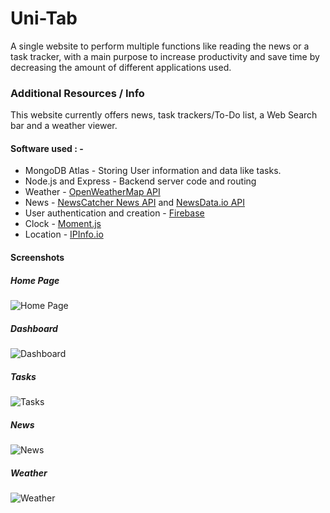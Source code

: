 # Uni-Tab


A single website to perform multiple functions like reading the news or a task tracker, with a main purpose to increase productivity and save time by decreasing the amount of different applications used.




### Additional Resources / Info
This website currently offers news, task trackers/To-Do list, a Web Search bar and a weather viewer.


#### Software used : -
* MongoDB Atlas - Storing User information and data like tasks.
* Node.js and Express - Backend server code and routing
* Weather - [OpenWeatherMap API](https://www.openweathermap.org)
* News - [NewsCatcher News API](https://newscatcherapi.com/) and [NewsData.io API](https://newsdata.io/)
* User authentication and creation - [Firebase](https://firebase.google.com)
* Clock - [Moment.js](https://www.momentjs.com)
* Location - [IPInfo.io](https://ipinfo.io/)

#### Screenshots
##### Home Page
![Home Page](https://dev-to-uploads.s3.amazonaws.com/uploads/articles/329ywgjjkrpl08nklplk.jpeg)

##### Dashboard
![Dashboard](https://dev-to-uploads.s3.amazonaws.com/uploads/articles/bvedaaa0yblpnyntumpb.jpeg)

##### Tasks
![Tasks](https://dev-to-uploads.s3.amazonaws.com/uploads/articles/nl6pytomsb2h5c4m3ti0.jpeg)

##### News
![News](https://dev-to-uploads.s3.amazonaws.com/uploads/articles/cjq3a65ldpovwmjxkahd.png)

##### Weather
![Weather](https://dev-to-uploads.s3.amazonaws.com/uploads/articles/fn6r75wgzfhbjsr94n8v.jpeg)
